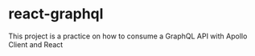 # react-graphql
This project is a practice on how to consume a GraphQL API with Apollo Client and React
